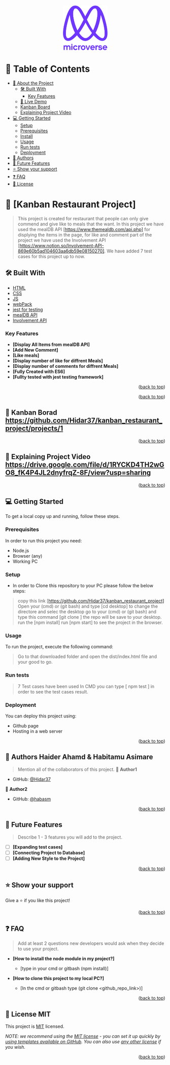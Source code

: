 <a name="readme-top"></a>
<div align="center">

  <img src="murple_logo.png" alt="logo" width="140"  height="auto" />
  <br/>

</div>

# 📗 Table of Contents

- [📖 About the Project](#about-project)
  - [🛠 Built With](#built-with)
    - [Key Features](#key-features)
  - [🚀 Live Demo](#live-demo)
  - [Kanban Board](#kanban)
  - [Explaining Project Video](#project-video)
- [💻 Getting Started](#getting-started)
  - [Setup](#setup)
  - [Prerequisites](#prerequisites)
  - [Install](#install)
  - [Usage](#usage)
  - [Run tests](#run-tests)
  - [Deployment](#triangular_flag_on_post-deployment)
- [👥 Authors](#authors)
- [🔭 Future Features](#future-features)
- [⭐️ Show your support](#support)
- [❓ FAQ](#faq)
- [📝 License](#license)

<!-- PROJECT DESCRIPTION -->

# 📖 [Kanban Restaurant Project] <a name="about-project"></a>

> This project is created for restaurant that people can only give commend and give like to meals that the want. In this project we have used the mealDB API [https://www.themealdb.com/api.php] for displying the items in the page, for like and comment part of the project we have used the Involvement API [https://www.notion.so/Involvement-API-869e60b5ad104603aa6db59e08150270]. We have added 7 test cases for this project up to now.

## 🛠 Built With <a name="built-with"></a>
  <ul>
    <li><a href="https://www.w3schools.com/html">HTML</a></li>
    <li><a href="https://www.w3schools.com/CSS">CSS</a></li>
    <li><a href="https://www.w3schools.com/js/">JS</a></li>
    <li><a href="https://webpack.js.org/">webPack</a></li>
    <li><a href="https://jestjs.io/">jest for testing</a></li>
    <li><a href="https://www.themealdb.com/api.php">mealDB API</a></li>
    <li><a href="https://www.notion.so/Involvement-API-869e60b5ad104603aa6db59e08150270">Involvement API</a></li>
  </ul>
<!-- Features -->

### Key Features <a name="key-features"></a>

- **[Display All Items from mealDB API]**
- **[Add New Comment]**
- **[Like meals]**
- **[Display number of like for diffrent Meals]**
- **[Display number of comments for diffrent Meals]**
- **[Fully Created with ES6]**
- **[Fullty tested with jest testing framework]**

<p align="right">(<a href="#readme-top">back to top</a>)</p>

<!-- LIVE DEMO -->


<p align="right">(<a href="#readme-top">back to top</a>)</p>

## 🚀 Kanban Borad <a name="kanban">https://github.com/Hidar37/kanban_restaurant_project/projects/1</a>

<p align="right">(<a href="#readme-top">back to top</a>)</p>

## 🚀 Explaining Project Video <a name="project-video">https://drive.google.com/file/d/1RYCKD4TH2wGO8_fK4P4JL2dnyfrqZ-8F/view?usp=sharing</a>

<p align="right">(<a href="#readme-top">back to top</a>)</p>

<!-- GETTING STARTED -->

## 💻 Getting Started <a name="getting-started"></a>

To get a local copy up and running, follow these steps.

### Prerequisites

In order to run this project you need:
- Node.js
- Browser (any)
- Working PC

### Setup

- In order to Clone this repository to your PC please follow the below steps:
 > copy this link [https://github.com/Hidar37/kanban_restaurant_project]
 > Open your (cmd) or (git bash) and type [cd desktop] to change the directore and selec the desktop
 > go to your (cmd) or (git bash) and type this command [git clone <copy the repo link>] the repo will be save to your desktop.
 > run the [npm install]
 > run [npm start] to see the project in the browser.

### Usage

To run the project, execute the following command:

> Go to that downloaded folder and open the dist/index.html file and your good to go.

### Run tests
> 7 Test cases have been used 
> In CMD you can type [ npm test ] in order to see the test cases result.

### Deployment

You can deploy this project using:
- Github page 
- Hosting in a web server

<p align="right">(<a href="#readme-top">back to top</a>)</p>

<!-- AUTHORS -->

## 👥 Authors <a name="authors">Haider Ahamd & Habitamu Asimare</a>

> Mention all of the collaborators of this project.
👤 **Author1**

- GitHub: [@Hidar37](https://github.com/Hidar37)

👤 **Author2**

- GitHub: [@habasm](https://github.com/habasm)

<p align="right">(<a href="#readme-top">back to top</a>)</p>

<!-- FUTURE FEATURES -->

## 🔭 Future Features <a name="future-features"></a>

> Describe 1 - 3 features you will add to the project.
- [ ] **[Expanding test cases]**
- [ ] **[Connecting Project to Database]**
- [ ] **[Adding New Style to the Project]**

<p align="right">(<a href="#readme-top">back to top</a>)</p>


<!-- SUPPORT -->

## ⭐️ Show your support <a name="support"></a>

Give a ⭐️ if you like this project!

<p align="right">(<a href="#readme-top">back to top</a>)</p>

<!-- FAQ (optional) -->

## ❓ FAQ <a name="faq"></a>

> Add at least 2 questions new developers would ask when they decide to use your project.
- **[How to install the node module in my project?]**

  - [type in your cmd or gitbash (npm install)]

- **[How to clone this project to my local PC?]**

  - [In the cmd or gitbash type (git clone <github_repo_link>)]

<p align="right">(<a href="#readme-top">back to top</a>)</p>

<!-- LICENSE -->

## 📝 License <a name="license">MIT</a>

This project is [MIT](./LICENSE) licensed.

_NOTE: we recommend using the [MIT license](https://choosealicense.com/licenses/mit/) - you can set it up quickly by [using templates available on GitHub](https://docs.github.com/en/communities/setting-up-your-project-for-healthy-contributions/adding-a-license-to-a-repository). You can also use [any other license](https://choosealicense.com/licenses/) if you wish._

<p align="right">(<a href="#readme-top">back to top</a>)</p>
